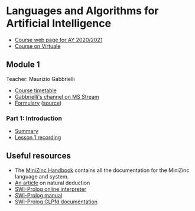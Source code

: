 # Languages and Algorithms for Artificial Intelligence

- [Course web page for AY 2020/2021](https://www.unibo.it/en/teaching/course-unit-catalogue/course-unit/2020/446595)
- [Course on Virtuale](https://virtuale.unibo.it/course/view.php?id=18894)

## Module 1
Teacher: Maurizio Gabbrielli

- [Course timetable](https://www.unibo.it/en/teaching/course-unit-catalogue/course-unit/2020/446595/orariolezioni#447780)
- [Gabbrielli's channel on MS Stream](https://web.microsoftstream.com/user/f9f103f3-1732-4b8e-8ba9-fff748a59273)
- [Formulary](formulary/laai1.pdf) ([source](formulary/laai1.tex))

### Part 1: Introduction

- [Summary](1%20-%20Introduction.md)
- [Lesson 1 recording](https://web.microsoftstream.com/video/65b0bf2d-8bbd-4a3b-b405-43dea4a962df)

## Useful resources

- The [MiniZinc Handbook](https://www.minizinc.org/doc-2.5.0/en/index.html) contains all the documentation for the MiniZinc language and system.
- [An article](https://zitoc.com/natural-deduction/) on natural deduction
- [SWI-Prolog online interpreter](https://swish.swi-prolog.org/)
- [SWI-Prolog manual](https://www.swi-prolog.org/pldoc/man?section=overview)
- [SWI-Prolog CLPfd documentation](https://www.swi-prolog.org/man/clpfd.html)
